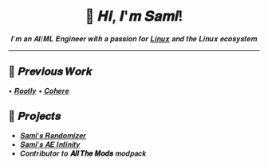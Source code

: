 <div align="center">

# 👋 𝑯𝒊, 𝑰'𝒎 𝑺𝒂𝒎𝒊!

𝑰'𝒎 𝒂𝒏 𝑨𝑰/𝑴𝑳 𝑬𝒏𝒈𝒊𝒏𝒆𝒆𝒓 𝒘𝒊𝒕𝒉 𝒂 𝒑𝒂𝒔𝒔𝒊𝒐𝒏 𝒇𝒐𝒓 [𝑳𝒊𝒏𝒖𝒙](https://github.com/y0usaf/nixos) 𝒂𝒏𝒅 𝒕𝒉𝒆 𝑳𝒊𝒏𝒖𝒙 𝒆𝒄𝒐𝒔𝒚𝒔𝒕𝒆𝒎

</div>

---

## 💼 𝑷𝒓𝒆𝒗𝒊𝒐𝒖𝒔 𝑾𝒐𝒓𝒌
• [𝑹𝒐𝒐𝒕𝒍𝒚](https://rootly.com/)
• [𝑪𝒐𝒉𝒆𝒓𝒆](https://cohere.com/)

## 🚀 𝑷𝒓𝒐𝒋𝒆𝒄𝒕𝒔
- [𝑺𝒂𝒎𝒊'𝒔 𝑹𝒂𝒏𝒅𝒐𝒎𝒊𝒛𝒆𝒓](https://github.com/y0usaf/Samis-Randomizer)
- [𝑺𝒂𝒎𝒊'𝒔 𝑨𝑬 𝑰𝒏𝒇𝒊𝒏𝒊𝒕𝒚](https://github.com/y0usaf/Samis-AE-Infinity)
- 𝑪𝒐𝒏𝒕𝒓𝒊𝒃𝒖𝒕𝒐𝒓 𝒕𝒐 **𝑨𝒍𝒍 𝑻𝒉𝒆 𝑴𝒐𝒅𝒔** 𝒎𝒐𝒅𝒑𝒂𝒄𝒌
